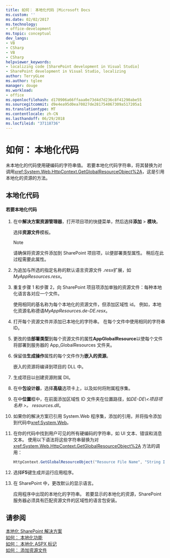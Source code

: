 ```yaml
---
title: 如何： 本地化代码 |Microsoft Docs
ms.custom: ''
ms.date: 02/02/2017
ms.technology:
- office-development
ms.topic: conceptual
dev_langs:
- VB
- CSharp
- VB
- CSharp
helpviewer_keywords:
- localizing code [SharePoint development in Visual Studio]
- SharePoint development in Visual Studio, localizing
author: TerryGLee
ms.author: tglee
manager: douge
ms.workload:
- office
ms.openlocfilehash: d170906a66ffaaa0e73d4d7d236c8f41290abe55
ms.sourcegitcommit: d9e4ea95d0ea70827de281754067309a517205a1
ms.translationtype: MT
ms.contentlocale: zh-CN
ms.lasthandoff: 06/29/2018
ms.locfileid: "37118736"
---
```

# <a name="how-to-localize-code"></a>如何： 本地化代码
  未本地化的代码使用硬编码的字符串值。 若要本地化代码字符串，将其替换为对调用<xref:System.Web.HttpContext.GetGlobalResourceObject%2A>，这是引用本地化的资源的方法。  
  
## <a name="localize-code"></a>本地化代码  
  
#### <a name="to-localize-code"></a>若要本地化代码  
  
1.  在中**解决方案资源管理器**，打开项目项的快捷菜单，然后选择**添加** > **模块**。  
  
     选择**资源文件**模板。  
  
    > [!NOTE]  
    >  请确保将资源文件添加到 SharePoint 项目项，以便部署类型属性。 稍后在此过程需要此属性。  
  
2.  为追加与所选的指定名称的默认语言资源文件 *.resx*扩展，如*MyAppResources.resx*。  
  
3.  重复步骤 1 和步骤 2，向 SharePoint 项目项添加单独的资源文件：每种本地化语言各对应一个文件。  
  
     使用相同的基名称为每个本地化的资源文件，但添加区域性 id。 例如，本地化资源名称德语*MyAppResources.de-DE.resx*。  
  
4.  打开每个资源文件并添加已本地化的字符串。 在每个文件中使用相同的字符串 ID。  
  
5.  更改的值**部署类型**到每个资源文件的属性**AppGlobalResource**以使每个文件将部署到服务器的 App_GlobalResources 文件夹。  
  
6.  保留值**生成操作**属性的每个文件作为**嵌入的资源**。  
  
     嵌入的资源将编译到项目的 DLL 中。  
  
7.  生成项目以创建资源附属 Dll。  
  
8.  在中**包设计器**，选择**高级**选项卡上，以及如何将附属程序集。  
  
9. 在中**位置**框中，在前面添加区域性 ID 文件夹在位置路径，如*DE-DE\\\<项目项名称 >。 resources.dll*。  
  
10. 如果你的解决方案已引用 System.Web 程序集，添加的引用，并将指令添加到代码中<xref:System.Web>。  
  
11. 在你的代码中找到用户可见的所有硬编码的字符串，如 UI 文本、错误和消息文本。 使用以下语法将这些字符串替换为对 <xref:System.Web.HttpContext.GetGlobalResourceObject%2A> 方法的调用：  
  
    ```csharp  
    HttpContext.GetGlobalResourceObject("Resource File Name", "String ID")  
    ```  
  
12. 选择**F5**键生成并运行应用程序。  
  
13. 在 SharePoint 中，更改默认的显示语言。  
  
     应用程序中出现的本地化的字符串。 若要显示的本地化的资源，SharePoint 服务器必须具有匹配资源文件的区域性的语言包安装。  
  
## <a name="see-also"></a>请参阅
 [本地化 SharePoint 解决方案](../sharepoint/localizing-sharepoint-solutions.md)   
 [如何： 本地化功能](../sharepoint/how-to-localize-a-feature.md)   
 [如何： 本地化 ASPX 标记](../sharepoint/how-to-localize-aspx-markup.md)   
 [如何： 添加资源文件](../sharepoint/how-to-add-a-resource-file.md)  

